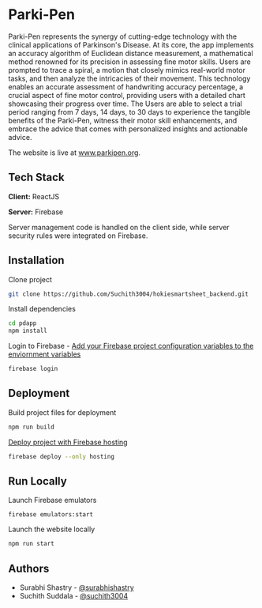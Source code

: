 
# Parki-Pen

Parki-Pen represents the synergy of cutting-edge technology with the clinical applications of Parkinson's Disease. At its core, the app implements an accuracy algorithm of Euclidean distance measurement, a mathematical method renowned for its precision in assessing fine motor skills. Users are prompted to trace a spiral, a motion that closely mimics real-world motor tasks, and then analyze the intricacies of their movement. This technology enables an accurate assessment of handwriting accuracy percentage, a crucial aspect of fine motor control, providing users with a detailed chart showcasing their progress over time. The Users are able to select a trial period ranging from 7 days, 14 days, to 30 days to experience the tangible benefits of the Parki-Pen, witness their motor skill enhancements, and embrace the advice that comes with personalized insights and actionable advice.

The website is live at www.parkipen.org.


## Tech Stack

**Client:** ReactJS

**Server:** Firebase

Server management code is handled on the client side, while server security rules were integrated on Firebase.

## Installation

Clone project
```bash
git clone https://github.com/Suchith3004/hokiesmartsheet_backend.git
```

Install dependencies
```bash
cd pdapp
npm install
```

Login to Firebase - [Add your Firebase project configuration variables to the enviornment variables](https://firebase.google.com/docs/firestore/quickstart)
```bash
firebase login
```
    
## Deployment

Build project files for deployment
```bash
npm run build
```

[Deploy project with Firebase hosting](https://firebase.google.com/docs/hosting)
```bash
firebase deploy --only hosting
```



## Run Locally

Launch Firebase emulators
```
firebase emulators:start
```

Launch the website locally
```bash
npm run start
```

## Authors

- Surabhi Shastry - [@surabhishastry](https://www.github.com/surabhishastry)
- Suchith Suddala - [@suchith3004](https://www.github.com/suchith3004)

